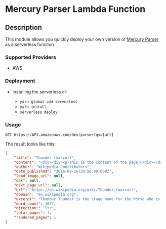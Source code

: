 # Mercury Parser Lambda Function

## Description

This module allows you quickly deploy your own version of
[Mercury Parser](https://github.com/postlight/mercury-parser)
as a serverless function

### Supported Providers

- AWS

### Deployment

- Installing the serverless cli

  - `yarn global add serverless`
  - `yarn install`
  - `serverless deploy`

### Usage

`GET https://API.amazonaws.com/dev/parser?qs=[url]`

The result looks like this:

```json
{
	"title": "Thunder (mascot)",
	"content": "<div><div><p>This is the content of the page!</div></div>",
	"author": "Wikipedia Contributors",
	"date_published": "2016-09-16T20:56:00.000Z",
	"lead_image_url": null,
	"dek": null,
	"next_page_url": null,
	"url": "https://en.wikipedia.org/wiki/Thunder_(mascot)",
	"domain": "en.wikipedia.org",
	"excerpt": "Thunder Thunder is the stage name for the horse who is the official live animal mascot for the Denver Broncos",
	"word_count": 4677,
	"direction": "ltr",
	"total_pages": 1,
	"rendered_pages": 1
}
```
